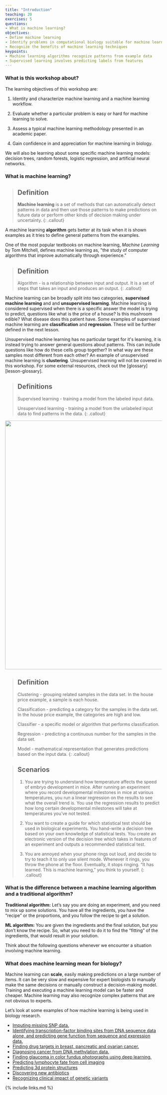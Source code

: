 ```yaml
---
title: "Introduction"
teaching: 20
exercises: 5
questions:
- What is machine learning?
objectives:
- Define machine learning
- Identify problems in computational biology suitable for machine learning
- Recognize the benefits of machine learning techniques
keypoints:
- Machine learning algorithms recognize patterns from example data
- Supervised learning involves predicting labels from features
---
```


### What is this workshop about?

The learning objectives of this workshop are:

1. Identity and characterize machine learning and a machine learning workflow.

2. Evaluate whether a particular problem is easy or hard for machine learning to solve. 

3. Assess a typical machine learning methodology presented in an academic paper. 

4. Gain confidence in and appreciation for machine learning in biology.

We will also be learning about some specific machine learning models: decision trees, random forests, logistic regression, and artificial neural networks. 



### What is machine learning?

> ## Definition
>
>__Machine learning__ is a set of methods that can automatically detect patterns in data and then use those patterns to make predictions on future data or perform other kinds of decision making under uncertainty.
{: .callout}

A machine learning __algorithm__ gets better at its task when it is shown examples as it tries to define general patterns from the examples.

One of the most popular textbooks on machine learning, *Machine Learning* by Tom Mitchell, defines machine learning as, "the study of computer algorithms that improve automatically through experience."

> ## Definition
>
> Algorithm - is a relationship between input and output. It is a set of steps that takes an input and produces an output.
{: .callout}

Machine learning can be broadly split into two categories, __supervised machine learning__ and and __unsupervised learning__.
Machine learning is considered supervised when there is a specific answer the model is trying to predict, questions like what is the price of a house? 
Is this mushroom edible? 
What disease does this patient have. 
Some examples of supervised machine learning are __classification__ and __regression__.
These will be further defined in the next lesson.

Unsupervised machine learning has no particular target for it's learning, it is instead trying to answer general questions about patterns.
This can include questions like how do these cells group together?
In what way are these samples most different from each other?
An example of unsupervised machine learning is __clustering__.
Unsupervised learning will not be covered in this workshop.
For some external resources, check out the [glossary][lesson-glossary].

> ## Definitions
>
> Supervised learning - training a model from the labeled input data.
>
> Unsupervised learning - training a model from the unlabeled input data to find patterns in the data. 
{: .callout}

<p align="center">
<img width="800" src="https://raw.githubusercontent.com/gitter-lab/ml-bio-workshop/gh-pages/assets/supervised_vs_unsupervised.png">
</p>

> ## Definition
>
> Clustering - grouping related samples in the data set. In the house price example, a sample is each house.
>
> Classification - predicting a category for the samples in the data set. In the house price example, the categories are high and low.
> 
> Classifier - a specific model or algorithm that performs classification.
>
> Regression - predicting a continuous number for the samples in the data set. 
>
> Model - mathematical representation that generates predictions based on the input data.
{: .callout}

> ## Scenarios
> 1. You are trying to understand how temperature affects the speed of embryo development in mice.
> After running an experiment where you record developmental milestones in mice at various temperatures, you run a linear regression on the results to see what the overall trend is. 
> You use the regression results to predict how long certain developmental milestones will take at temperatures you’ve not tested. 
>
> 2. You want to create a guide for which statistical test should be used in biological experiments. 
> You hand-write a decision tree based on your own knowledge of statistical tests. 
> You create an electronic version of the decision tree which takes in features of an experiment and outputs a recommended statistical test. 
>
> 3. You are annoyed when your phone rings out loud, and decide to try to teach it to only use silent mode. 
> Whenever it rings, you throw the phone at the floor. 
> Eventually, it stops ringing. “It has learned. This is machine learning,”  you think to yourself. 
{: .callout}


### What is the difference between a machine learning algorithm and a traditional algorithm?

**Traditional algorithm:**
Let’s say you are doing an experiment, and you need to mix up some solutions.
You have all the ingredients, you have the “recipe” or the proportions, and you follow the recipe to get a solution.

**ML algorithm:**
You are given the ingredients and the final solution, but you don’t know the recipe.
So, what you need to do it to find the “fitting” of the ingredients, that would result in your solution.  

Think about the following questions whenever we encounter a situation involving machine learning.

### What does machine learning mean for biology?

Machine learning can **scale**, easily making predictions on a large number of items.
It can be very slow and expensive for expert biologists to manually make the same decisions or manually construct a decision-making model.
Training and executing a machine learning model can be faster and cheaper.
Machine learning may also recognize complex patterns that are not obvious to experts.

Let’s look at some examples of how machine learning is being used in biology research.

* [Imputing missing SNP data.](https://doi.org/10.1038/sj.ejhg.5201988)
* [Identifying transcription-factor binding sites from DNA sequence data alone, and predicting gene function from sequence and expression data.](http://doi.org/10.1038/nrg3920)   
* [Finding drug targets in  breast, pancreatic and ovarian cancer.](https://doi.org/10.1186/s13073-014-0057-7)
* [Diagnosing cancer from DNA methylation data.](http://doi.org/10.1038/d41586-018-02881-7)
* [Finding glaucoma in color fundus photographs using deep learning.](http://doi.org/10.1001/jamaophthalmol.2019.3512)
* [Predicting lymphocyte fate from cell imaging](https://doi.org/10.1371/journal.pone.0083251)
* [Predicting 3d protein structures](https://deepmind.com/blog/article/alphafold-a-solution-to-a-50-year-old-grand-challenge-in-biology)
* [Discovering new antibiotics](https://doi.org/10.1016/j.cell.2020.01.021)
* [Recognizing clinical impact of genetic variants](https://doi.org/10.1038/s41588-018-0167-z)

{% include links.md %}
